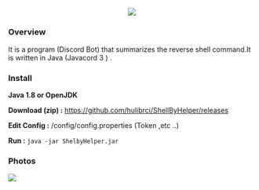<h2 align="center">
  <br>
  <a href="https://github.com/hulibrci/ShellByHelper"><img src="https://i.imgur.com/3bxwlJ5.jpg"></a>
</h2>

### Overview
It is a program (Discord Bot) that summarizes the reverse shell command.It is written in Java (Javacord 3 ) .
### Install

**Java 1.8 or OpenJDK**  

**Download (zip) :** https://github.com/hulibrci/ShellByHelper/releases

**Edit Config :**  /config/config.properties  (Token ,etc ..)

**Run :** ```java -jar ShelbyHelper.jar```

### Photos
<a href="https://github.com/hulibrci/ShellByHelper"><img src="https://i.imgur.com/iAJMZ9G.png"></a>
